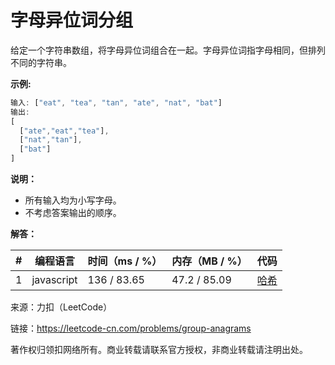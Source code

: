 # 字母异位词分组

给定一个字符串数组，将字母异位词组合在一起。字母异位词指字母相同，但排列不同的字符串。

**示例:**

``` javascript
输入: ["eat", "tea", "tan", "ate", "nat", "bat"]
输出:
[
  ["ate","eat","tea"],
  ["nat","tan"],
  ["bat"]
]
```

**说明：**

- 所有输入均为小写字母。
- 不考虑答案输出的顺序。

**解答：**

**#**|**编程语言**|**时间（ms / %）**|**内存（MB / %）**|**代码**
--|--|--|--|--
1|javascript|136 / 83.65|47.2 / 85.09|[哈希](./javascript/ac_v1.js)

来源：力扣（LeetCode）

链接：https://leetcode-cn.com/problems/group-anagrams

著作权归领扣网络所有。商业转载请联系官方授权，非商业转载请注明出处。
